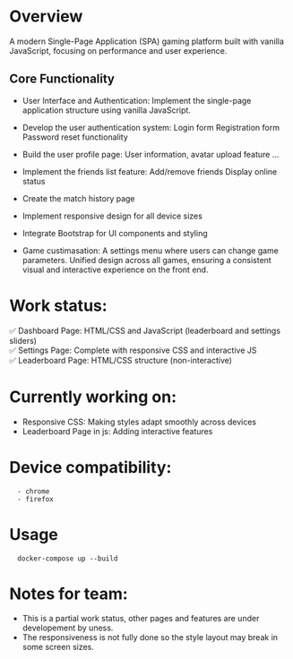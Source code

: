 # Overview
A modern Single-Page Application (SPA) gaming platform built with vanilla JavaScript, focusing on performance and user experience.

## Core Functionality
- User Interface and Authentication:
    Implement the single-page application structure using vanilla JavaScript.
  
- Develop the user authentication system:
    Login form
    Registration form
    Password reset functionality
  
- Build the user profile page:
  User information,  avatar upload feature ...


- Implement the friends list feature:
  Add/remove friends
  Display online status

- Create the match history page
  
- Implement responsive design for all device sizes
- Integrate Bootstrap for UI components and styling
  
- Game custimasation: 
    A settings menu where users can change game parameters.
    Unified design across all games, ensuring a consistent visual and interactive experience on the front end.

# Work status:
✅ Dashboard Page: HTML/CSS and JavaScript (leaderboard and settings sliders)  
✅ Settings Page: Complete with responsive CSS and interactive JS  
✅ Leaderboard Page: HTML/CSS structure (non-interactive)

# Currently working on:
- Responsive CSS: Making styles adapt smoothly across devices
- Leaderboard Page in js: Adding interactive features

# Device compatibility:
      - chrome
      - firefox
# Usage
      docker-compose up --build

# Notes for team:
  - This is a partial work status, other pages and features are under developement by uness.
  - The responsiveness is not fully done so the style layout may break in some screen sizes.
